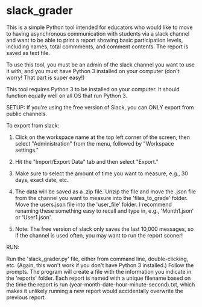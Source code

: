 # slack_grader

This is a simple Python tool intended for educators who would like to move
to having asynchronous communication with students via a slack channel and 
want to be able to print a report showing basic participation levels, including
names, total commments, and comment contents. The report is saved as text file.

To use this tool, you must be an admin of the slack channel you want to use it
with, and you must have Python 3 installed on your computer (don't worry! That
part is super easy!)

This tool requires Python 3 to be installed on your computer.
It should function equally well on all OS that run Python 3.

SETUP:
If you're using the free version of Slack, you can ONLY export from public 
channels.

To export from slack:

1. Click on the workspace name at the top left corner of the screen, then 
select "Administration" from the menu, followed by "Workspace settings."

2. Hit the "Import/Export Data" tab and then select "Export."

3. Make sure to select the amount of time you want to measure, e.g., 
30 days, exact date, etc.

4. The data will be saved as a .zip file. Unzip the file and move the .json file 
from the channel you want to measure into the 'files_to_grade' folder. Move the
users.json file into the 'user_file' folder. I recommend renaming these something
easy to recall and type in, e.g., 'Month1.json' or 'User1.json'.

5. Note: The free version of slack only saves the last 10,000 messages, so if 
the channel is used often, you may want to run the report sooner!

RUN: 

Run the 'slack_grader.py' file, either from command line, double-clicking, etc.
(Again, this won't work if you don't have Python 3 installed.) Follow the
prompts. The program will create a file with the information you indicate in the 
'reports' folder. Each report is named with a unique filename based on the time
the report is run (year-month-date-hour-minute-second).txt, which makes it 
unlikely running a new report would accidentally overwrite the previous report.

